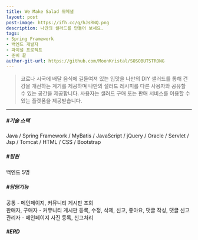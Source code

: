 ```yaml
---
title: We Make Salad 위메샐
layout: post
post-image: https://ifh.cc/g/hJsRNQ.png
description: 나만의 샐러드를 만들어 보세요.
tags:
- Spring Framework
- 백엔드 개발자
- 파이널 프로젝트
- 준비 끝
author-git-url: https://github.com/MoonKristal/SOSOBUTSTRONG
---
```


>코로나 시국에 배달 음식에 길들여져 있는 입맛을 나만의 DIY 샐러드를 통해 건강을 개선하는 계기를 제공하며 나만의 샐러드 레시피를 다른 사용자와 공유할 수 있는 공간을 제공합니다. 사용자는 샐러드 구매 또는 판매 서비스를 이용할 수 있는 플랫폼을 제공받습니다. 
---

##### #기술 스택
Java / Spring Framework / MyBatis / JavaScript / jQuery / Oracle / 
Servlet / Jsp / Tomcat / HTML / CSS / Bootstrap

##### #팀원
백엔드 5명

##### #담당기능
공통 - 메인페이지, 커뮤니티 게시판 조회 <br>
판매자, 구매자 - 커뮤니티 게시판 등록, 수정, 삭제, 신고, 좋아요, 댓글 작성, 댓글 신고 <br>
관리자 - 메인페이지 사진 등록, 신고처리 <br>

##### #ERD

